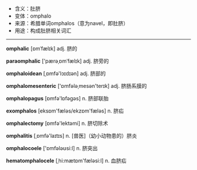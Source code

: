 - <span class="definition">含义：肚脐</span>
- <span class="definition">变体：omphalo</span>
- <span class="definition">来源：希腊单词omphalos（意为navel，即肚脐）</span>
- <span class="definition">用途：构成肚脐相关词汇</span>


---


<span class="vocabulary">**omphalic**</span> [ɒmˈfælɪk] adj. 脐的 

<span class="vocabulary">**paraomphalic**</span> ['pærəˌɒmˈfælɪk] adj. 脐旁的

<span class="vocabulary">**omphaloidean**</span> [ˌɒmfә'lɔɪdɪәn] adj. 脐部的

<span class="vocabulary">**omphalomesenteric**</span> ['ɒmfәləˌmesən'terɪk] adj. 脐肠系膜的

<span class="vocabulary">**omphalopagus**</span> [ɒmfә'lɒfəgəs] n. 脐部联胎

<span class="vocabulary">**exomphalos**</span> [eksɒm'fælәs/ekzɒm'fælәs] n. 脐疝   

<span class="vocabulary">**omphalectomy**</span> [ɒmfә'lektəmi] n. 脐切除术   

<span class="vocabulary">**omphalitis**</span> [ˌɒmfə'laɪtɪs] n. [兽医]（幼小动物患的）脐炎

<span class="vocabulary">**omphalocoele**</span> ['ɒmfələʊsi:l] n. 脐突出

<span class="vocabulary">**hematomphalocele**</span> [ˌhi:mætɒm'fælәsi:l] n. 血脐疝
